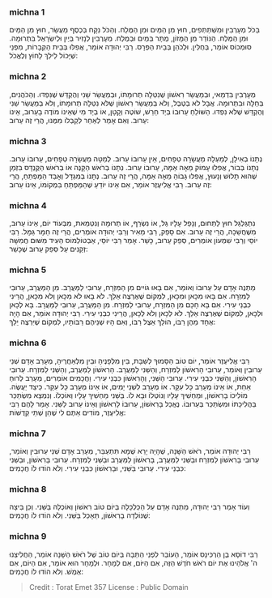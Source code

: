 
### michna 1
בַּכֹּל מְעָרְבִין וּמִשְׁתַּתְּפִים, חוּץ מִן הַמַּיִם וּמִן הַמֶּלַח. וְהַכֹּל נִקָּח בְּכֶסֶף מַעֲשֵׂר, חוּץ מִן הַמַּיִם וּמִן הַמֶּלַח. הַנּוֹדֵר מִן הַמָּזוֹן, מֻתָּר בְּמַיִם וּבְמֶלַח. מְעָרְבִין לְנָזִיר בְּיַיִן וּלְיִשְׂרָאֵל בִּתְרוּמָה. סוּמְכוֹס אוֹמֵר, בְּחֻלִּין. וּלְכֹהֵן בְּבֵית הַפְּרָס. רַבִּי יְהוּדָה אוֹמֵר, אֲפִלּוּ בְּבֵית הַקְּבָרוֹת, מִפְּנֵי שֶׁיָּכוֹל לֵילֵךְ לָחוֹץ וְלֶאֱכֹל:

### michna 2
מְעָרְבִין בִּדְמַאי, וּבְמַעֲשֵׂר רִאשׁוֹן שֶׁנִטְּלָה תְרוּמָתוֹ, וּבְמַעֲשֵׂר שֵׁנִי וְהֶקְדֵּשׁ שֶׁנִּפְדּוּ. וְהַכֹּהֲנִים, בְּחַלָּה וּבִתְרוּמָה. אֲבָל לֹא בְטֶבֶל, וְלֹא בְמַעֲשֵׂר רִאשׁוֹן שֶׁלֹּא נִטְּלָה תְרוּמָתוֹ, וְלֹא בְמַעֲשֵׂר שֵׁנִי וְהֶקְדֵּשׁ שֶׁלֹּא נִפְדּוּ. הַשּׁוֹלֵחַ עֵרוּבוֹ בְּיַד חֵרֵשׁ, שׁוֹטֶה וְקָטָן, אוֹ בְיַד מִי שֶׁאֵינוֹ מוֹדֶה בָעֵרוּב, אֵינוֹ עֵרוּב. וְאִם אָמַר לְאַחֵר לְקַבְּלוֹ מִמֶּנּוּ, הֲרֵי זֶה עֵרוּב:

### michna 3
נְתָנוֹ בְאִילָן, לְמַעְלָה מֵעֲשָׂרָה טְפָחִים, אֵין עֵרוּבוֹ עֵרוּב. לְמַטָּה מֵעֲשָׂרָה טְפָחִים, עֵרוּבוֹ עֵרוּב. נְתָנוֹ בְּבוֹר, אֲפִלּוּ עָמוֹק מֵאָה אַמָּה, עֵרוּבוֹ עֵרוּב. נְתָנוֹ בְרֹאשׁ הַקָּנֶה אוֹ בְרֹאשׁ הַקֻּנְדָּס בִּזְמַן שֶׁהוּא תָלוּשׁ וְנָעוּץ, אֲפִלּוּ גָבוֹהַּ מֵאָה אַמָּה, הֲרֵי זֶה עֵרוּב. נְתָנוֹ בְמִגְדָּל וְאָבַד הַמַּפְתֵּחַ, הֲרֵי זֶה עֵרוּב. רַבִּי אֱלִיעֶזֶר אוֹמֵר, אִם אֵינוֹ יוֹדֵעַ שֶׁהַמַּפְתֵּחַ בִּמְקוֹמוֹ, אֵינוֹ עֵרוּב:

### michna 4
נִתְגַּלְגֵּל חוּץ לַתְּחוּם, וְנָפַל עָלָיו גַּל, אוֹ נִשְׂרַף, אוֹ תְרוּמָה וְנִטְמֵאת, מִבְּעוֹד יוֹם, אֵינוֹ עֵרוּב, מִשֶּׁחֲשֵׁכָה, הֲרֵי זֶה עֵרוּב. אִם סָפֵק, רַבִּי מֵאִיר וְרַבִּי יְהוּדָה אוֹמְרִים, הֲרֵי זֶה חַמָּר גַּמָּל. רַבִּי יוֹסֵי וְרַבִּי שִׁמְעוֹן אוֹמְרִים, סְפֵק עֵרוּב, כָּשֵׁר. אָמַר רַבִּי יוֹסֵי, אַבְטוֹלְמוֹס הֵעִיד מִשּׁוּם חֲמִשָּׁה זְקֵנִים עַל סְפֵק עֵרוּב שֶׁכָּשֵׁר:

### michna 5
מַתְנֶה אָדָם עַל עֵרוּבוֹ וְאוֹמֵר, אִם בָּאוּ גוֹיִים מִן הַמִּזְרָח, עֵרוּבִי לַמַּעֲרָב. מִן הַמַּעֲרָב, עֵרוּבִי לַמִּזְרָח. אִם בָּאוּ מִכָּאן וּמִכָּאן, לִמְקוֹם שֶׁאֶרְצֶה אֵלֵךְ. לֹא בָאוּ לֹא מִכָּאן וְלֹא מִכָּאן, הֲרֵינִי כִבְנֵי עִירִי. אִם בָּא חָכָם מִן הַמִּזְרָח, עֵרוּבִי לַמִּזְרָח. מִן הַמַּעֲרָב, עֵרוּבִי לַמַּעֲרָב. בָּא לְכָאן וּלְכָאן, לִמְקוֹם שֶׁאֶרְצֶה אֵלֵךְ. לֹא לְכָאן וְלֹא לְכָאן, הֲרֵינִי כִבְנֵי עִירִי. רַבִּי יְהוּדָה אוֹמֵר, אִם הָיָה אֶחָד מֵהֶן רַבּוֹ, הוֹלֵךְ אֵצֶל רַבּוֹ, וְאִם הָיוּ שְׁנֵיהֶם רַבּוֹתָיו, לִמְקוֹם שֶׁיִּרְצֶה יֵלֵךְ:

### michna 6
רַבִּי אֱלִיעֶזֶר אוֹמֵר, יוֹם טוֹב הַסָּמוּךְ לְשַׁבָּת, בֵּין מִלְּפָנֶיהָ וּבֵין מִלְּאַחֲרֶיהָ, מְעָרֵב אָדָם שְׁנֵי עֵרוּבִין וְאוֹמֵר, עֵרוּבִי הָרִאשׁוֹן לַמִּזְרָח, וְהַשֵּׁנִי לַמַּעֲרָב. הָרִאשׁוֹן לַמַּעֲרָב, וְהַשֵּׁנִי לַמִּזְרָח. עֵרוּבִי הָרִאשׁוֹן, וְהַשֵּׁנִי כִּבְנֵי עִירִי. עֵרוּבִי הַשֵּׁנִי, וְהָרִאשׁוֹן כִּבְנֵי עִירִי. וַחֲכָמִים אוֹמְרִים, מְעָרֵב לְרוּחַ אַחַת, אוֹ אֵינוֹ מְעָרֵב כָּל עִקָּר. אוֹ מְעָרֵב לִשְׁנֵי יָמִים, אוֹ אֵינוֹ מְעָרֵב כָּל עִקָּר. כֵּיצַד יַעֲשֶׂה. מוֹלִיכוֹ בָרִאשׁוֹן, וּמַחְשִׁיךְ עָלָיו וְנוֹטְלוֹ וּבָא לוֹ. בַּשֵּׁנִי מַחְשִׁיךְ עָלָיו וְאוֹכְלוֹ. וְנִמְצָא מִשְׂתַּכֵּר בַּהֲלִיכָתוֹ וּמִשְׂתַּכֵּר בְּעֵרוּבוֹ. נֶאֱכַל בָּרִאשׁוֹן, עֵרוּבוֹ לָרִאשׁוֹן וְאֵינוֹ עֵרוּב לַשֵּׁנִי. אָמַר לָהֶם רַבִּי אֱלִיעֶזֶר, מוֹדִים אַתֶּם לִי שֶׁהֵן שְׁתֵּי קְדֻשּׁוֹת:

### michna 7
רַבִּי יְהוּדָה אוֹמֵר, רֹאשׁ הַשָּׁנָה, שֶׁהָיָה יָרֵא שֶׁמָּא תִּתְעַבֵּר, מְעָרֵב אָדָם שְׁנֵי עֵרוּבִין וְאוֹמֵר, עֵרוּבִי בָרִאשׁוֹן לַמִּזְרָח וּבַשֵּׁנִי לַמַּעֲרָב, בָּרִאשׁוֹן לַמַּעֲרָב וּבַשֵּׁנִי לַמִּזְרָח. עֵרוּבִי בָּרִאשׁוֹן, וּבַשֵּׁנִי כִּבְנֵי עִירִי. עֵרוּבִי בַּשֵּׁנִי, וּבָרִאשׁוֹן כִּבְנֵי עִירִי. וְלֹא הוֹדוּ לוֹ חֲכָמִים:

### michna 8
וְעוֹד אָמַר רַבִּי יְהוּדָה, מַתְנֶה אָדָם עַל הַכַּלְכָּלָה בְּיוֹם טוֹב רִאשׁוֹן וְאוֹכְלָהּ בַּשֵּׁנִי. וְכֵן בֵּיצָה שֶׁנּוֹלְדָה בָרִאשׁוֹן, תֵּאָכֵל בַּשֵּׁנִי. וְלֹא הוֹדוּ לוֹ חֲכָמִים:

### michna 9
רַבִּי דוֹסָא בֶן הַרְכִּינָס אוֹמֵר, הָעוֹבֵר לִפְנֵי הַתֵּבָה בְּיוֹם טוֹב שֶׁל רֹאשׁ הַשָּׁנָה אוֹמֵר, הַחֲלִיצֵנוּ ה' אֱלֹהֵינוּ אֶת יוֹם רֹאשׁ חֹדֶשׁ הַזֶּה, אִם הַיּוֹם, אִם לְמָחָר. וּלְמָחָר הוּא אוֹמֵר, אִם הַיּוֹם, אִם אֶמֶשׁ. וְלֹא הוֹדוּ לוֹ חֲכָמִים:

>Credit : Torat Emet 357
>License : Public Domain 